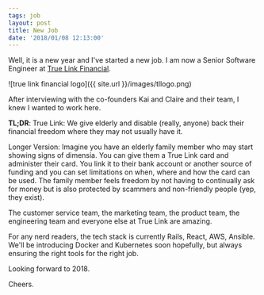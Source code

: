 ```yaml
---
tags: job
layout: post
title: New Job
date: '2018/01/08 12:13:00'
---
```


Well, it is a new year and I've started a new job.  I am now a Senior Software Engineer at [True Link Financial](https://truelinkfinancial.com).

![true link financial logo]({{ site.url }}/images/tllogo.png)

After interviewing with the co-founders Kai and Claire and their team, I knew I wanted to work here.

**TL;DR**: True Link:  We give elderly and disable (really, anyone) back their financial freedom where they may not usually have it.

Longer Version:  Imagine you have an elderly family member who may start showing signs of dimensia.  You can give them a True Link card and administer their card.  You link it to their bank account or another source of funding and you can set limitations on when, where and how the card can be used.  The family member feels freedom by not having to continually ask for money but is also protected by scammers and non-friendly people (yep, they exist).

The customer service team, the marketing team, the product team, the engineering team and everyone else at True Link are amazing.

For any nerd readers, the tech stack is currently Rails, React, AWS, Ansible.  We'll be introducing Docker and Kubernetes soon hopefully, but always ensuring the right tools for the right job.

Looking forward to 2018.

Cheers.

